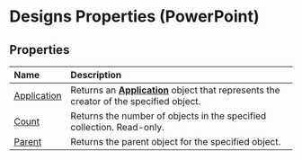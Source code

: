 
# Designs Properties (PowerPoint)

## Properties



|**Name**|**Description**|
|:-----|:-----|
|[Application](2e91c645-b2b3-9feb-ea5c-bc998424abd9.md)|Returns an  **[Application](978c2b99-4271-b953-4283-73b5f3d96f41.md)** object that represents the creator of the specified object.|
|[Count](2f575acd-0230-a13f-0331-9124d1ac5653.md)|Returns the number of objects in the specified collection. Read-only.|
|[Parent](3bb0007d-2136-6eb8-1d34-ec9f9f7e9e5b.md)|Returns the parent object for the specified object.|
